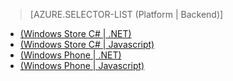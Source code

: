 ﻿> [AZURE.SELECTOR-LIST (Platform | Backend)]
- [(Windows Store C# | .NET)](/ja-jp/documentation/articles/mobile-services-dotnet-backend-windows-store-dotnet-upload-data-blob-storage/)
- [(Windows Store C# | Javascript)](/ja-jp/documentation/articles/mobile-services-windows-store-dotnet-upload-data-blob-storage/)
- [(Windows Phone | .NET)](/ja-jp/documentation/articles/mobile-services-dotnet-backend-windows-phone-upload-data-blob-storage/)
- [(Windows Phone | Javascript)](/ja-jp/documentation/articles/mobile-services-windows-phone-upload-data-blob-storage/)

<!--HONumber=42-->
